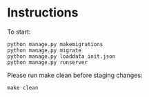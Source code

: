 # Instructions

To start:
```
python manage.py makemigrations
python manage.py migrate
python manage.py loaddata init.json
python manage.py runserver
```

Please run make clean before staging changes:
```
make clean
```